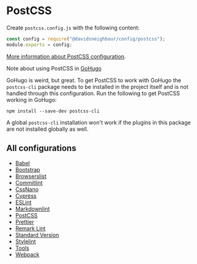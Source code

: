 # PostCSS

Create `postcss.config.js` with the following content:

```js
const config = require("@davidsneighbour/config/postcss");
module.exports = config;
```

[More information about PostCSS configuration](https://github.com/postcss/postcss).

Note about using PostCSS in [GoHugo](https://gohugo.io)

GoHugo is weird, but great. To get PostCSS to work with GoHugo the `postcss-cli` package needs to be installed in the
project itself and is not handled through this configuration. Run the following to get PostCSS working in GoHugo:

```shell
npm install --save-dev postcss-cli
```

A global `postcss-cli` installation won't work if the plugins in this package are not installed globally as well.

## All configurations

* [Babel](/packages/babel-config)
* [Bootstrap](/packages/bootstrap-config)
* [Browserslist](/packages/browserslist-config)
* [Commitlint](/packages/commitlint-config)
* [CssNano](/packages/cssnano-config)
* [Cypress](/packages/cypress-config)
* [ESLint](/packages/eslint-config)
* [Markdownlint](/packages/markdownlint-config)
* [PostCSS](/packages/postcss-config)
* [Prettier](/packages/prettier-config)
* [Remark Lint](/packages/remark-config)
* [Standard Version](/packages/standard-version-config)
* [Stylelint](/packages/stylelint-config)
* [Tools](/packages/tools)
* [Webpack](/packages/webpack-config)
